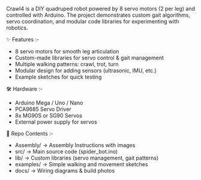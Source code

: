 Crawl4 is a DIY quadruped robot powered by 8 servo motors (2 per leg) and controlled with Arduino.
The project demonstrates custom gait algorithms, servo coordination, and modular code libraries for experimenting with robotics.

✨ Features :-

- 8 servo motors for smooth leg articulation
- Custom-made libraries for servo control & gait management
- Multiple walking patterns: crawl, trot, turn
- Modular design for adding sensors (ultrasonic, IMU, etc.)
- Example sketches for quick testing

🛠️ Hardware :-

- Arduino Mega / Uno / Nano
- PCA9685 Servo Driver
- 8x MG90S or SG90 Servos
- External power supply for servos

📂 Repo Contents :-

- Assembly/ → Assembly Instructions with images
- src/ → Main source code (spider_bot.ino)
- lib/ → Custom libraries (servo management, gait patterns)
- examples/ → Simple walking and movement sketches
- docs/ → Wiring diagrams & build photos
